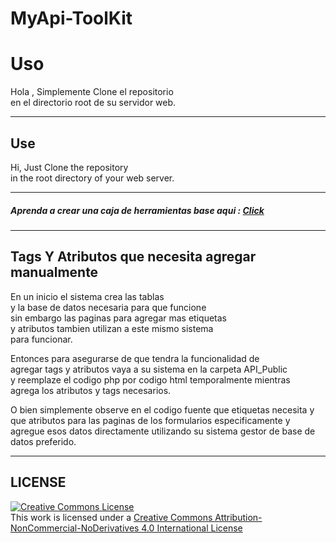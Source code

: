 # MyApi-ToolKit

<h1>Uso</h1>

<p>
Hola , Simplemente Clone el repositorio
<br>
en el directorio root de su servidor web.
</p>

<hr>

<h2>Use</h2>

<p>
Hi, Just Clone the repository
<br>
in the root directory of your web server.
</p>

<hr>

<h5>
Aprenda a crear una caja de herramientas base aqui : 
<a href="https://www.udemy.com/course/curso-de-php-construyendo-mi-primer-caja-de-herramientas/">
    Click
</a>
</h5>

<hr>

<h2>Tags Y Atributos que necesita agregar manualmente</h2>

<p>
En un inicio el sistema crea las tablas<br>
y la base de datos necesaria para que funcione<br>
sin embargo las paginas para agregar mas etiquetas<br>
y atributos tambien utilizan a este mismo sistema<br>
para funcionar.
</p>

<p>
Entonces para asegurarse de que tendra la funcionalidad de<br>
agregar tags y atributos vaya a su sistema en la carpeta API_Public<br>
y reemplaze el codigo php por codigo html temporalmente mientras<br>
agrega los atributos y tags necesarios.
</p>

<p>
O bien simplemente observe en el codigo fuente
que etiquetas necesita y que atributos 
para las paginas de los formularios especificamente
y agregue esos datos directamente utilizando su 
sistema gestor de base de datos preferido.
</p>

<hr>

<h2>LICENSE</h2>

<a rel="license" href="http://creativecommons.org/licenses/by-nc-nd/4.0/">
    <img alt="Creative Commons License" 
    style="border-width:0" 
    src="https://i.creativecommons.org/l/by-nc-nd/4.0/80x15.png" />
</a>
<br />
This work is licensed under a 
<a rel="license" href="http://creativecommons.org/licenses/by-nc-nd/4.0/">
    Creative Commons Attribution-NonCommercial-NoDerivatives 4.0 International License
</a>